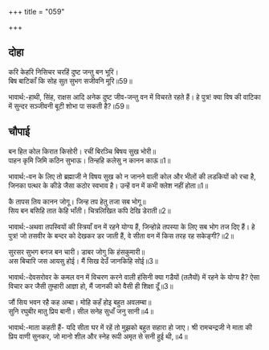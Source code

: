 +++
title = "059"

+++
## दोहा
करि केहरि निसिचर चरहिं दुष्ट जन्तु बन भूरि।  
बिष बाटिकाँ कि सोह सुत सुभग सजीवनि मूरि॥59॥  

भावार्थ:-हाथी, सिंह, राक्षस आदि अनेक दुष्ट जीव-जन्तु वन में विचरते रहते हैं। हे पुत्र! क्या विष की वाटिका में सुन्दर सञ्जीवनी बूटी शोभा पा सकती है?॥59॥  




## चौपाई
बन हित कोल किरात किसोरी। रचीं बिरञ्चि बिषय सुख भोरी॥  
पाहन कृमि जिमि कठिन सुभाऊ। तिन्हहि कलेसु न कानन काऊ॥1॥  

भावार्थ:-वन के लिए तो ब्रह्माजी ने विषय सुख को न जानने वाली कोल और भीलों की लडकियों को रचा है, जिनका पत्थर के कीडे जैसा कठोर स्वभाव है। उन्हें वन में कभी क्लेश नहीं होता॥1॥  

कै तापस तिय कानन जोगू। जिन्ह तप हेतु तजा सब भोगू॥  
सिय बन बसिहि तात केहि भाँती। चित्रलिखित कपि देखि डेराती॥2॥  

भावार्थ:-अथवा तपस्वियों की स्त्रियाँ वन में रहने योग्य हैं, जिन्होन्ने तपस्या के लिए सब भोग तज दिए हैं। हे पुत्र! जो तसवीर के बन्दर को देखकर डर जाती हैं, वे सीता वन में किस तरह रह सकेङ्गी?॥2॥  

सुरसर सुभग बनज बन चारी। डाबर जोगु कि हंसकुमारी॥  
अस बिचारि जस आयसु होई। मैं सिख देउँ जानकिहि सोई॥3॥  

भावार्थ:-देवसरोवर के कमल वन में विचरण करने वाली हंसिनी क्या गडैयों (तलैयों) में रहने के योग्य है? ऐसा विचार कर जैसी तुम्हारी आज्ञा हो, मैं जानकी को वैसी ही शिक्षा दूँ॥3॥  

जौं सिय भवन रहै कह अम्बा। मोहि कहँ होइ बहुत अवलम्बा॥  
सुनि रघुबीर मातु प्रिय बानी। सील सनेह सुधाँ जनु सानी॥4॥  

भावार्थ:-माता कहती हैं- यदि सीता घर में रहें तो मुझको बहुत सहारा हो जाए। श्री रामचन्द्रजी ने माता की प्रिय वाणी सुनकर, जो मानो शील और स्नेह रूपी अमृत से सनी हुई थी,॥4॥  

